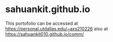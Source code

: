 # sahuankit.github.io

This portofolio can be accessed at https://personal.utdallas.edu/~axs210226
also at https://sahuankit010.github.io/comm/
